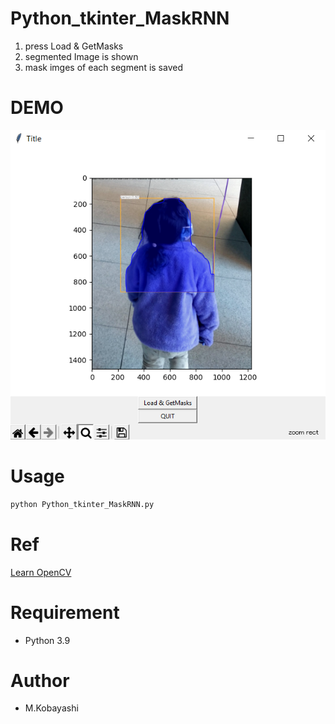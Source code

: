 # Python_tkinter_MaskRNN

1) press Load & GetMasks
2) segmented Image is shown
3) mask imges of each segment is saved

# DEMO

![Python_tkinter_MaskRNN](./Python_tkinter_MaskRNN.PNG)

# Usage

```bash
python Python_tkinter_MaskRNN.py
```
# Ref

[Learn OpenCV](https://github.com/spmallick/learnopencv)

# Requirement

* Python 3.9

# Author

* M.Kobayashi